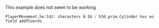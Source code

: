 This example does not seem to be working

```
PlayerMovement.hx:142: characters 8-18 : h3d.prim.Cylinder has no field addTCoords
```